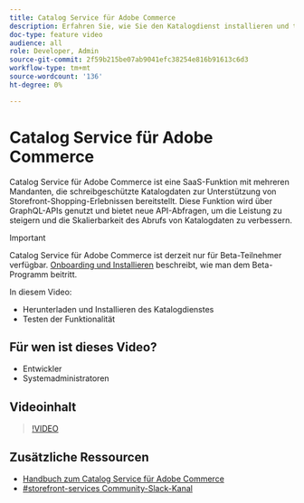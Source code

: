 ```yaml
---
title: Catalog Service für Adobe Commerce
description: Erfahren Sie, wie Sie den Katalogdienst installieren und testen.
doc-type: feature video
audience: all
role: Developer, Admin
source-git-commit: 2f59b215be07ab9041efc38254e816b91613c6d3
workflow-type: tm+mt
source-wordcount: '136'
ht-degree: 0%

---
```


# Catalog Service für Adobe Commerce

Catalog Service für Adobe Commerce ist eine SaaS-Funktion mit mehreren Mandanten, die schreibgeschützte Katalogdaten zur Unterstützung von Storefront-Shopping-Erlebnissen bereitstellt. Diese Funktion wird über GraphQL-APIs genutzt und bietet neue API-Abfragen, um die Leistung zu steigern und die Skalierbarkeit des Abrufs von Katalogdaten zu verbessern.

>[!IMPORTANT]
>
>Catalog Service für Adobe Commerce ist derzeit nur für Beta-Teilnehmer verfügbar. [Onboarding und Installieren](https://experienceleague.adobe.com/docs/commerce-merchant-services/catalog-service/installation.html) beschreibt, wie man dem Beta-Programm beitritt.

In diesem Video:

- Herunterladen und Installieren des Katalogdienstes
- Testen der Funktionalität

## Für wen ist dieses Video?

- Entwickler
- Systemadministratoren

## Videoinhalt

>[!VIDEO](https://video.tv.adobe.com/v/3409390?quality=12&learn=on)

## Zusätzliche Ressourcen

- [Handbuch zum Catalog Service für Adobe Commerce](https://experienceleague.adobe.com/docs/commerce-merchant-services/catalog-service/guide-overview.html)
- [#storefront-services Community-Slack-Kanal](https://magentocommeng.slack.com/?redir=%2Farchives%2FC03HVPG8RS4)